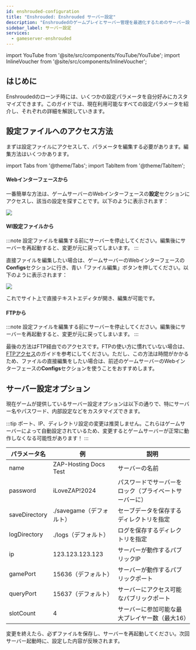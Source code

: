 ```yaml
---
id: enshrouded-configuration
title: "Enshrouded: Enshrouded サーバー設定"
description: "Enshroudedのゲームプレイとサーバー管理を最適化するためのサーバー設定カスタマイズ方法 → 今すぐチェック"
sidebar_label: サーバー設定
services:
  - gameserver-enshrouded
---
```


import YouTube from '@site/src/components/YouTube/YouTube';
import InlineVoucher from '@site/src/components/InlineVoucher';

## はじめに

Enshroudedのローンチ時には、いくつかの設定パラメータを自分好みにカスタマイズできます。このガイドでは、現在利用可能なすべての設定パラメータを紹介し、それぞれの詳細を解説していきます。

<YouTube videoId="wgvfvQdtwN4" imageSrc="https://screensaver01.zap-hosting.com/index.php/s/tc7mcyZqk8Wyafa/preview" title="わずか60秒でEnshroudedサーバーをセットアップ！" description="実際に動いているところを見ると理解が深まる？そんなあなたにピッタリ！忙しい時でも、楽しく情報を吸収したい時でも、動画でわかりやすく解説しています！"/>

<InlineVoucher />

## 設定ファイルへのアクセス方法

まずは設定ファイルにアクセスして、パラメータを編集する必要があります。編集方法はいくつかあります。

import Tabs from '@theme/Tabs';
import TabItem from '@theme/TabItem';

<Tabs>
<TabItem value="settings" label="Webインターフェースから" default>

#### Webインターフェースから

一番簡単な方法は、ゲームサーバーのWebインターフェースの**設定**セクションにアクセスし、該当の設定を探すことです。以下のように表示されます：

![](https://screensaver01.zap-hosting.com/index.php/s/QDPzFgWRrfB49HB/preview)

</TabItem>

<TabItem value="configs" label="WI設定ファイルから">

#### WI設定ファイルから

:::note
設定ファイルを編集する前にサーバーを停止してください。編集後にサーバーを再起動すると、変更が元に戻ってしまいます。
:::

直接ファイルを編集したい場合は、ゲームサーバーのWebインターフェースの**Configs**セクションに行き、青い「ファイル編集」ボタンを押してください。以下のように表示されます：

![](https://github.com/zaphosting/docs/assets/42719082/dc4699bc-33fa-447d-ac59-2960b3b080f9)

これでサイト上で直接テキストエディタが開き、編集が可能です。

</TabItem>

<TabItem value="ftp" label="FTPから">


#### FTPから

:::note
設定ファイルを編集する前にサーバーを停止してください。編集後にサーバーを再起動すると、変更が元に戻ってしまいます。
:::

最後の方法はFTP経由でのアクセスです。FTPの使い方に慣れていない場合は、[FTPアクセス](gameserver-ftpaccess.md)のガイドを参考にしてください。ただし、この方法は時間がかかるため、ファイルの直接編集をしたい場合は、前述のゲームサーバーのWebインターフェースの**Configs**セクションを使うことをおすすめします。

</TabItem>
</Tabs>

## サーバー設定オプション

現在ゲームが提供しているサーバー設定オプションは以下の通りで、特にサーバー名やパスワード、内部設定などをカスタマイズできます。

:::tip
ポート、IP、ディレクトリ設定の変更は推奨しません。これらはゲームサーバーによって自動設定されているため、変更するとゲームサーバーが正常に動作しなくなる可能性があります！
:::

| パラメータ名       | 例                                     | 説明                                                         |
| ------------------ | ------------------------------------- | ------------------------------------------------------------ |
| name               | ZAP-Hosting Docs Test                  | サーバーの名前                                               |
| password           | iLoveZAP!2024                         | パスワードでサーバーをロック（プライベートサーバーに）       |
| saveDirectory      | ./savegame（デフォルト）               | セーブデータを保存するディレクトリを指定                     |
| logDirectory       | ./logs（デフォルト）                   | ログを保存するディレクトリを指定                             |
| ip                 | 123.123.123.123                       | サーバーが動作するパブリックIP                               |
| gamePort           | 15636（デフォルト）                   | サーバーが動作するパブリックポート                           |
| queryPort          | 15637（デフォルト）                   | サーバーにアクセス可能なパブリックポート                     |
| slotCount          | 4                                     | サーバーに参加可能な最大プレイヤー数（最大16）               |

変更を終えたら、必ずファイルを保存し、サーバーを再起動してください。次回サーバー起動時に、設定した内容が反映されます。

<InlineVoucher />